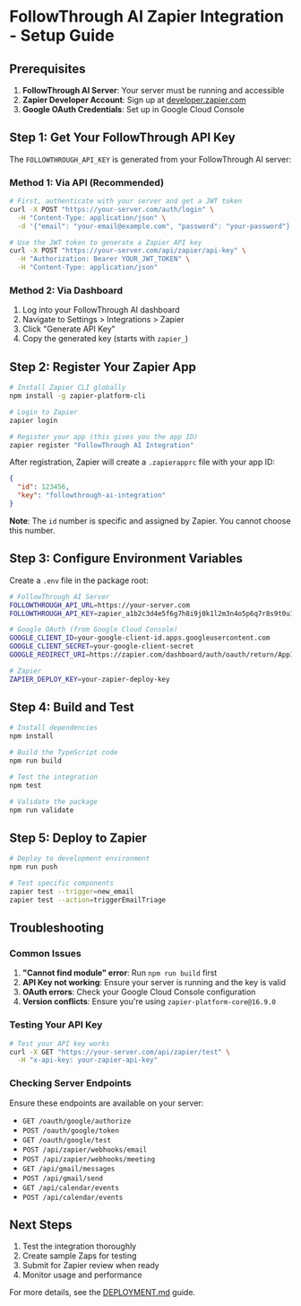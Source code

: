 # FollowThrough AI Zapier Integration - Setup Guide

## Prerequisites

1. **FollowThrough AI Server**: Your server must be running and accessible
2. **Zapier Developer Account**: Sign up at [developer.zapier.com](https://developer.zapier.com)
3. **Google OAuth Credentials**: Set up in Google Cloud Console

## Step 1: Get Your FollowThrough API Key

The `FOLLOWTHROUGH_API_KEY` is generated from your FollowThrough AI server:

### Method 1: Via API (Recommended)
```bash
# First, authenticate with your server and get a JWT token
curl -X POST "https://your-server.com/auth/login" \
  -H "Content-Type: application/json" \
  -d '{"email": "your-email@example.com", "password": "your-password"}'

# Use the JWT token to generate a Zapier API key
curl -X POST "https://your-server.com/api/zapier/api-key" \
  -H "Authorization: Bearer YOUR_JWT_TOKEN" \
  -H "Content-Type: application/json"
```

### Method 2: Via Dashboard
1. Log into your FollowThrough AI dashboard
2. Navigate to Settings > Integrations > Zapier
3. Click "Generate API Key"
4. Copy the generated key (starts with `zapier_`)

## Step 2: Register Your Zapier App

```bash
# Install Zapier CLI globally
npm install -g zapier-platform-cli

# Login to Zapier
zapier login

# Register your app (this gives you the app ID)
zapier register "FollowThrough AI Integration"
```

After registration, Zapier will create a `.zapierapprc` file with your app ID:
```json
{
  "id": 123456,
  "key": "followthrough-ai-integration"
}
```

**Note**: The `id` number is specific and assigned by Zapier. You cannot choose this number.

## Step 3: Configure Environment Variables

Create a `.env` file in the package root:

```bash
# FollowThrough AI Server
FOLLOWTHROUGH_API_URL=https://your-server.com
FOLLOWTHROUGH_API_KEY=zapier_a1b2c3d4e5f6g7h8i9j0k1l2m3n4o5p6q7r8s9t0u1v2w3x4y5z6

# Google OAuth (from Google Cloud Console)
GOOGLE_CLIENT_ID=your-google-client-id.apps.googleusercontent.com
GOOGLE_CLIENT_SECRET=your-google-client-secret
GOOGLE_REDIRECT_URI=https://zapier.com/dashboard/auth/oauth/return/App123456CLIAPI/

# Zapier
ZAPIER_DEPLOY_KEY=your-zapier-deploy-key
```

## Step 4: Build and Test

```bash
# Install dependencies
npm install

# Build the TypeScript code
npm run build

# Test the integration
npm test

# Validate the package
npm run validate
```

## Step 5: Deploy to Zapier

```bash
# Deploy to development environment
npm run push

# Test specific components
zapier test --trigger=new_email
zapier test --action=triggerEmailTriage
```

## Troubleshooting

### Common Issues

1. **"Cannot find module" error**: Run `npm run build` first
2. **API Key not working**: Ensure your server is running and the key is valid
3. **OAuth errors**: Check your Google Cloud Console configuration
4. **Version conflicts**: Ensure you're using `zapier-platform-core@16.9.0`

### Testing Your API Key

```bash
# Test your API key works
curl -X GET "https://your-server.com/api/zapier/test" \
  -H "x-api-key: your-zapier-api-key"
```

### Checking Server Endpoints

Ensure these endpoints are available on your server:
- `GET /oauth/google/authorize`
- `POST /oauth/google/token`
- `GET /oauth/google/test`
- `POST /api/zapier/webhooks/email`
- `POST /api/zapier/webhooks/meeting`
- `GET /api/gmail/messages`
- `POST /api/gmail/send`
- `GET /api/calendar/events`
- `POST /api/calendar/events`

## Next Steps

1. Test the integration thoroughly
2. Create sample Zaps for testing
3. Submit for Zapier review when ready
4. Monitor usage and performance

For more details, see the [DEPLOYMENT.md](./DEPLOYMENT.md) guide. 